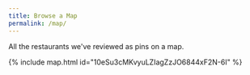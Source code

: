 ```yaml
---
title: Browse a Map
permalink: /map/
---
```

All the restaurants we've reviewed as pins on a map.

{% include map.html id="10eSu3cMKvyuLZIagZzJO6844xF2N-6I" %}